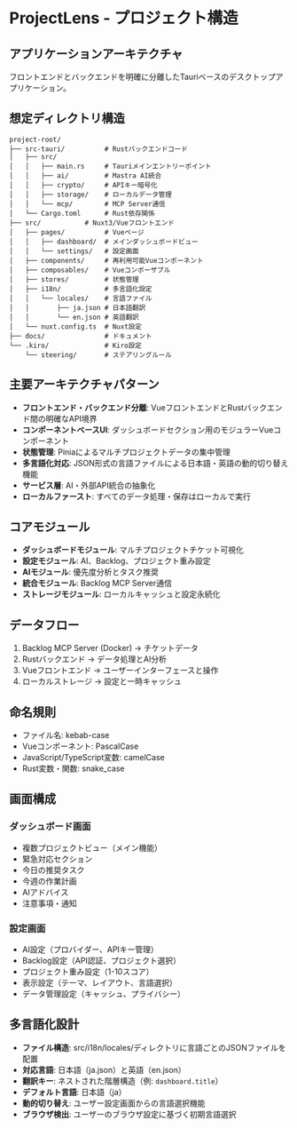 # ProjectLens - プロジェクト構造

## アプリケーションアーキテクチャ
フロントエンドとバックエンドを明確に分離したTauriベースのデスクトップアプリケーション。

## 想定ディレクトリ構造
```
project-root/
├── src-tauri/          # Rustバックエンドコード
│   ├── src/
│   │   ├── main.rs     # Tauriメインエントリーポイント
│   │   ├── ai/         # Mastra AI統合
│   │   ├── crypto/     # APIキー暗号化
│   │   ├── storage/    # ローカルデータ管理
│   │   └── mcp/        # MCP Server通信
│   └── Cargo.toml      # Rust依存関係
├── src/           # Nuxt3/Vueフロントエンド
│   ├── pages/          # Vueページ
│   │   ├── dashboard/  # メインダッシュボードビュー
│   │   └── settings/   # 設定画面
│   ├── components/     # 再利用可能Vueコンポーネント
│   ├── composables/    # Vueコンポーザブル
│   ├── stores/         # 状態管理
│   ├── i18n/           # 多言語化設定
│   │   └── locales/    # 言語ファイル
│   │       ├── ja.json # 日本語翻訳
│   │       └── en.json # 英語翻訳
│   └── nuxt.config.ts  # Nuxt設定
├── docs/               # ドキュメント
└── .kiro/              # Kiro設定
    └── steering/       # ステアリングルール
```

## 主要アーキテクチャパターン
- **フロントエンド・バックエンド分離**: VueフロントエンドとRustバックエンド間の明確なAPI境界
- **コンポーネントベースUI**: ダッシュボードセクション用のモジュラーVueコンポーネント
- **状態管理**: Piniaによるマルチプロジェクトデータの集中管理
- **多言語化対応**: JSON形式の言語ファイルによる日本語・英語の動的切り替え機能
- **サービス層**: AI・外部API統合の抽象化
- **ローカルファースト**: すべてのデータ処理・保存はローカルで実行

## コアモジュール
- **ダッシュボードモジュール**: マルチプロジェクトチケット可視化
- **設定モジュール**: AI、Backlog、プロジェクト重み設定
- **AIモジュール**: 優先度分析とタスク推奨
- **統合モジュール**: Backlog MCP Server通信
- **ストレージモジュール**: ローカルキャッシュと設定永続化

## データフロー
1. Backlog MCP Server (Docker) → チケットデータ
2. Rustバックエンド → データ処理とAI分析
3. Vueフロントエンド → ユーザーインターフェースと操作
4. ローカルストレージ → 設定と一時キャッシュ

## 命名規則
- ファイル名: kebab-case
- Vueコンポーネント: PascalCase
- JavaScript/TypeScript変数: camelCase
- Rust変数・関数: snake_case

## 画面構成
### ダッシュボード画面
- 複数プロジェクトビュー（メイン機能）
- 緊急対応セクション
- 今日の推奨タスク
- 今週の作業計画
- AIアドバイス
- 注意事項・通知

### 設定画面
- AI設定（プロバイダー、APIキー管理）
- Backlog設定（API認証、プロジェクト選択）
- プロジェクト重み設定（1-10スコア）
- 表示設定（テーマ、レイアウト、言語選択）
- データ管理設定（キャッシュ、プライバシー）

## 多言語化設計
- **ファイル構造**: src/i18n/locales/ディレクトリに言語ごとのJSONファイルを配置
- **対応言語**: 日本語（ja.json）と英語（en.json）
- **翻訳キー**: ネストされた階層構造（例: `dashboard.title`）
- **デフォルト言語**: 日本語（ja）
- **動的切り替え**: ユーザー設定画面からの言語選択機能
- **ブラウザ検出**: ユーザーのブラウザ設定に基づく初期言語選択